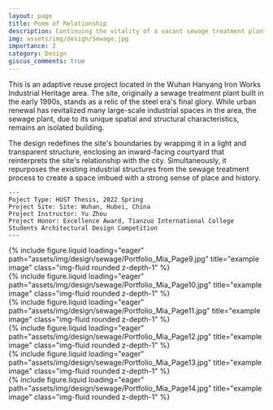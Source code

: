 ```yaml
---
layout: page
title: Poem of Relationship
description: Continuing the vitality of a vacant sewage treatment plant
img: assets/img/design/Sewage.jpg
importance: 2
category: Design
giscus_comments: true
---
```


This is an adaptive reuse project located in the Wuhan Hanyang Iron Works Industrial Heritage area. The site, originally a sewage treatment plant built in the early 1990s, stands as a relic of the steel era's final glory. While urban renewal has revitalized many large-scale industrial spaces in the area, the sewage plant, due to its unique spatial and structural characteristics, remains an isolated building.

The design redefines the site's boundaries by wrapping it in a light and transparent structure, enclosing an inward-facing courtyard that reinterprets the site's relationship with the city. Simultaneously, it repurposes the existing industrial structures from the sewage treatment process to create a space imbued with a strong sense of place and history.

    ---
    Poject Type: HUST Thesis, 2022 Spring
    Project Site: Site: Wuhan, Hubei, China
    Project Instructor: Yu Zhou
    Project Honor: Excellence Award, Tianzuo International College Students Architectural Design Competition
    ---

<div class="row">
    <div class="col-sm mt-3 mt-md-0">
        {% include figure.liquid loading="eager" path="assets/img/design/sewage/Portfolio_Mia_Page9.jpg" title="example image" class="img-fluid rounded z-depth-1" %}
    </div>
</div>
<div class="row">
    <div class="col-sm mt-3 mt-md-0">
        {% include figure.liquid loading="eager" path="assets/img/design/sewage/Portfolio_Mia_Page10.jpg" title="example image" class="img-fluid rounded z-depth-1" %}
    </div>
</div>
<div class="row">
    <div class="col-sm mt-3 mt-md-0">
        {% include figure.liquid loading="eager" path="assets/img/design/sewage/Portfolio_Mia_Page11.jpg" title="example image" class="img-fluid rounded z-depth-1" %}
    </div>
</div>
<div class="row">
    <div class="col-sm mt-3 mt-md-0">
        {% include figure.liquid loading="eager" path="assets/img/design/sewage/Portfolio_Mia_Page12.jpg" title="example image" class="img-fluid rounded z-depth-1" %}
    </div>
</div>
<div class="row">
    <div class="col-sm mt-3 mt-md-0">
        {% include figure.liquid loading="eager" path="assets/img/design/sewage/Portfolio_Mia_Page13.jpg" title="example image" class="img-fluid rounded z-depth-1" %}
    </div>
</div>
<div class="row">
    <div class="col-sm mt-3 mt-md-0">
        {% include figure.liquid loading="eager" path="assets/img/design/sewage/Portfolio_Mia_Page14.jpg" title="example image" class="img-fluid rounded z-depth-1" %}
    </div>
</div>
